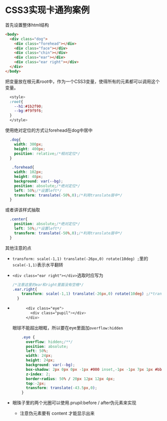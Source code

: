 # CSS3实现卡通狗案例

首先设置整体html结构

```html
<body>
  <div class="dog">
    <div class="forehead"></div>
    <div class="face"></div>
    <div class="chin"></div>
    <div class="ear"></div>
    <div class="ear right"></div>
  </div>
</body>
```

把变量放在根元素root中，作为一个CSS3变量，使得所有的元素都可以调用这个变量。

```css
  <style>
  :root{
    --h1:#1b2f90;
    --bg:#f9f9f6;
  }
  </style>
```

使用绝对定位的方式让forehead在dog中居中

```css
  .dog{
    width: 300px;
    height: 400px;
    position: relative;/*相对定位*/
  }
  
   .forehead{
    width: 102px;
    height: 48px;
    background: var(--bg);
    position: absolute;/*绝对定位*/
    left: 50%;/*设置left*/
    transform: translate(-50%,0);/*利用translate居中*/
  }
```

或者讲该样式抽取

```css
  .center{
    position: absolute;/*绝对定位*/
    left: 50%;/*设置left*/
    transform: translate(-50%,0);/*利用translate居中*/
  }
```

其他注意的点

* `transform: scale(-1,1) translate(-26px,0) rotate(10deg) ;`里的`scale(-1,1)`表示水平翻转

* `<div class="ear right"></div>`选取时应写为

  ```css
  /*注意这里的ear和right里面没有空格*/  
  .ear.right{
      transform: scale(-1,1) translate(-26px,0) rotate(10deg) ;/*transform后面的样式会覆盖前面的样式*/
    }
  ```

* ```css
        <div class="eye">
          <div class="pupil"></div>
        </div>
  ```

  眼球不能超出眼眶，所以要在eye里面加`overflow:hidden`

  ```css
      .eye {
        overflow: hidden;/**/
        position: absolute;
        left: 50%;
        width: 24px;
        height: 24px;
        background: var(--bg);
        box-shadow: 2px 0px 0px -1px #000 inset,-1px -1px 7px 1px #bbb;
        z-index: 2;
        border-radius: 50% / 20px 12px 12px 4px;
        top:-2px;
        transform: translate(-43.5px,0);
      }
  ```

* 眼珠子里的两个光圈可以使用.prupil:before / after伪元素来实现

  * 注意伪元素要有 content 才能显示出来

